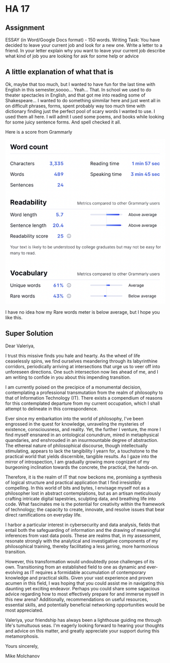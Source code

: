 # HA 17

## Assignment

ESSAY (in Word/Google Docs format) - 150 words.
Writing Task:
You have decided to leave your current job and look for a new one.
Write a letter to a friend. In your letter
explain why you want to leave your current job
describe what kind of job you are looking for
ask for some help or advice

## A little explanation of what that is

Ok, maybe that too much, but I wanted to have fun for the last time with English in this semester,soooo... Yeah... That. In school we used to do theater spectacles in English, and that got me into reading some of Shakespeare... I wanted to do something simmilar here and just went all in on difficult phrases, forms, spent probably way too much time with dictionary finding just the perfect pool of scary words I wanted to use. I used them all here. I will admit I used some poems, and books while looking for some juicy sentence forms. And spell checked it all.

Here is a score from Grammarly

![score](score.png)

I have no idea how my Rare words meter is below average, but I hope you like this.

## Super Solution

Dear Valeriya,

I trust this missive finds you hale and hearty. As the wheel of life ceaselessly spins, we find ourselves meandering through its labyrinthine corridors, periodically arriving at intersections that urge us to veer off into unforeseen directions. One such intersection now lies ahead of me, and I am writing to confide in you about this impending transition.

I am currently poised on the precipice of a monumental decision, contemplating a professional transmutation from the realm of philosophy to that of Information Technology (IT). There exists a compendium of reasons for this contemplated departure from my current occupation, which I shall attempt to delineate in this correspondence.

Ever since my embarkation into the world of philosophy, I've been engrossed in the quest for knowledge, unraveling the mysteries of existence, consciousness, and reality. Yet, the further I venture, the more I find myself ensnared in an ontological conundrum, mired in metaphysical quandaries, and enshrouded in an insurmountable degree of abstraction. The ethereal nature of philosophical discourse, though intellectually stimulating, appears to lack the tangibility I yearn for, a touchstone to the practical world that yields discernible, tangible results. As I gaze into the mirror of introspection, I am gradually growing more cognizant of my burgeoning inclination towards the concrete, the practical, the hands-on.

Therefore, it is the realm of IT that now beckons me, promising a synthesis of logical structure and practical application that I find irresistibly compelling. In this world of bits and bytes, I envisage myself not as a philosopher lost in abstract contemplations, but as an artisan meticulously crafting intricate digital tapestries, sculpting data, and breathing life into code. What fascinates me is the potential for creativity within the framework of technology; the capacity to create, innovate, and resolve issues that bear direct ramifications on everyday life.

I harbor a particular interest in cybersecurity and data analysis, fields that entail both the safeguarding of information and the drawing of meaningful inferences from vast data pools. These are realms that, in my assessment, resonate strongly with the analytical and investigative components of my philosophical training, thereby facilitating a less jarring, more harmonious transition.

However, this transformation would undoubtedly pose challenges of its own. Transitioning from an established field to one as dynamic and ever-evolving as IT requires a formidable accumulation of contemporary knowledge and practical skills. Given your vast experience and proven acumen in this field, I was hoping that you could assist me in navigating this daunting yet exciting endeavor. Perhaps you could share some sagacious advice regarding how to most effectively prepare for and immerse myself in this new arena? Additionally, recommendations on useful resources, essential skills, and potentially beneficial networking opportunities would be most appreciated.

Valeriya, your friendship has always been a lighthouse guiding me through life's tumultuous seas. I'm eagerly looking forward to hearing your thoughts and advice on this matter, and greatly appreciate your support during this metamorphosis.

Yours sincerely,

Mike Molchanov
